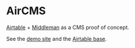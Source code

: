 # AirCMS

[Airtable](https://airtable.com) + [Middleman](https://middlemanapp.com) as a CMS proof of concept.

See the [demo site](https://jpmelguizo.github.io/aircms/) and the [Airtable base](https://airtable.com/shr1hk2i1MqvR1eQ4).
